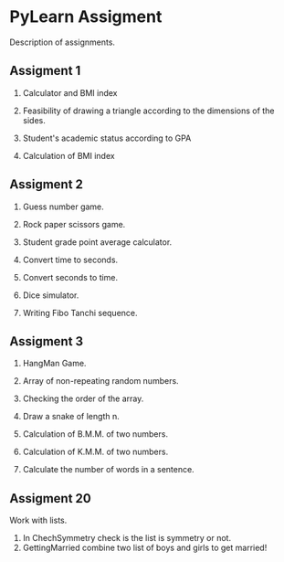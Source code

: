 # PyLearn Assigment

Description of assignments. 

## Assigment 1

1. Calculator and BMI index

2. Feasibility of drawing a triangle according to the dimensions of the sides.

3. Student's academic status according to GPA

4. Calculation of BMI index


## Assigment 2

1. Guess number game.

2. Rock paper scissors game.

3. Student grade point average calculator.

4. Convert time to seconds.

5. Convert seconds to time.

6. Dice simulator.

7. Writing Fibo Tanchi sequence.


## Assigment 3

1. HangMan Game.

2. Array of non-repeating random numbers.

3. Checking the order of the array.

4. Draw a snake of length n.

5. Calculation of B.M.M. of two numbers.

6. Calculation of K.M.M. of two numbers.

7. Calculate the number of words in a sentence.

## Assigment 20

Work with lists.

1. In ChechSymmetry check is the list is symmetry or not.
2. GettingMarried combine two list of boys and girls to get married!

